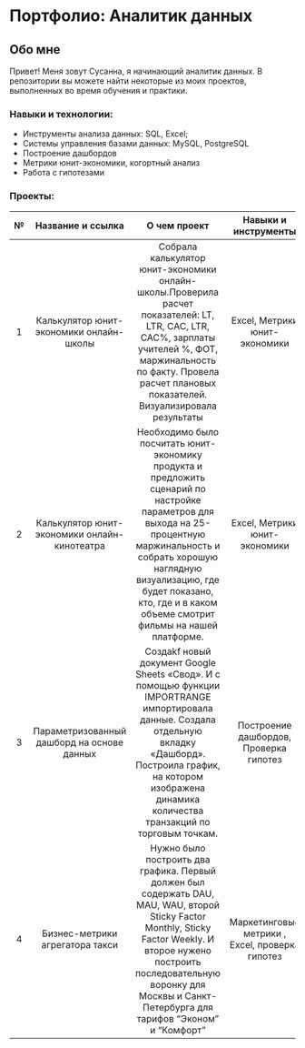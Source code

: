 # Портфолио: Аналитик данных
## Обо мне

Привет! Меня зовут Сусанна, я начинающий аналитик данных.
В репозитории вы можете найти некоторые из моих проектов, выполненных во время обучения и практики.
<br>
### Навыки и технологии:
- Инструменты анализа данных: SQL, Excel;
- Системы управления базами данных: MySQL, PostgreSQL
- Построение дашбордов
- Метрики юнит-экономики, когортный анализ
- Работа с гипотезами

### Проекты:

|№ | Название и ссылка | О чем проект   |  Навыки и инструменты| 
|:--:|:-------------------:|:----------------:|:------------------------------:|
|1  | Калькулятор юнит-экономики онлайн-школы |Собрала калькулятор юнит-экономики онлайн-школы.Проверила расчет показателей: LT, LTR, CAC, LTR, CAC%, зарплаты учителей %, ФОТ, маржинальность по факту. Провела расчет плановых показателей. Визуализировала результаты|Excel, Метрики юнит-экономики|
|2 | Калькулятор юнит-экономики онлайн-кинотеатра | Необходимо было посчитать юнит-экономику продукта и предложить сценарий по настройке параметров для выхода на 25-процентную маржинальность  и собрать хорошую наглядную визуализацию, где будет показано, кто, где и в каком объеме смотрит фильмы на нашей платформе.|Excel, Метрики юнит-экономики|
|3 |Параметризованный дашборд на основе данных| Создаkf  новый документ Google Sheets «Свод». И с помощью функции IMPORTRANGE импортировала данные. Создала отдельную вкладку «Дашборд». Построила график, на котором изображена динамика количества транзакций по торговым точкам.| Построение дашбордов, Проверка гипотез|
|4| Бизнес-метрики агрегатора такси| Нужно было построить два графика. Первый должен был содержать DAU, MAU, WAU, второй Sticky Factor Monthly, Sticky Factor Weekly. И второе нужено построить последовательную воронку для Москвы и Санкт-Петербурга для тарифов “Эконом” и “Комфорт”| Маркетинговые  метрики , Excel, проверка гипотез|


